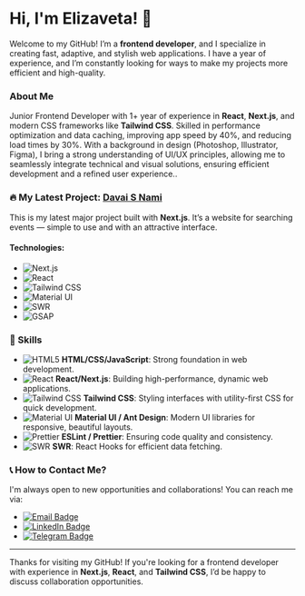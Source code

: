 # Hi, I'm Elizaveta! 👋

Welcome to my GitHub! I’m a **frontend developer**, and I specialize in creating fast, adaptive, and stylish web applications. I have a year of experience, and I’m constantly looking for ways to make my projects more efficient and high-quality.

### About Me

Junior Frontend Developer with 1+ year of experience in **React**, **Next.js**, and modern CSS frameworks like **Tailwind CSS**. Skilled in performance optimization and data caching, improving app speed by 40%, and reducing load times by 30%. With a background in design (Photoshop, Illustrator, Figma), I bring a strong understanding of UI/UX principles, allowing me to seamlessly integrate technical and visual solutions, ensuring efficient development and a refined user experience..

### 🔥 My Latest Project: [Davai S Nami](https://github.com/elfototo/davai-s-nami)

This is my latest major project built with **Next.js**. It’s a website for searching events — simple to use and with an attractive interface.

#### Technologies:
- ![Next.js](https://img.shields.io/badge/Next.js-000000?style=flat&logo=nextdotjs&logoColor=white)  
- ![React](https://img.shields.io/badge/React-61DAFB?style=flat&logo=react&logoColor=black)  
- ![Tailwind CSS](https://img.shields.io/badge/Tailwind%20CSS-38B2AC?style=flat&logo=tailwindcss&logoColor=white)  
- ![Material UI](https://img.shields.io/badge/Material%20UI-007FFF?style=flat&logo=material-ui&logoColor=white)  
- ![SWR](https://img.shields.io/badge/SWR-000000?style=flat&logo=swr&logoColor=white)  
- ![GSAP](https://img.shields.io/badge/GSAP-88B5B8?style=flat&logo=gsap&logoColor=white)  

### 💼 Skills

- ![HTML5](https://img.shields.io/badge/HTML5-E34F26?style=flat&logo=html5&logoColor=white) **HTML/CSS/JavaScript**: Strong foundation in web development.
- ![React](https://img.shields.io/badge/React-61DAFB?style=flat&logo=react&logoColor=black) **React/Next.js**: Building high-performance, dynamic web applications.
- ![Tailwind CSS](https://img.shields.io/badge/Tailwind%20CSS-38B2AC?style=flat&logo=tailwindcss&logoColor=white) **Tailwind CSS**: Styling interfaces with utility-first CSS for quick development.
- ![Material UI](https://img.shields.io/badge/Material%20UI-007FFF?style=flat&logo=material-ui&logoColor=white) **Material UI / Ant Design**: Modern UI libraries for responsive, beautiful layouts.
- ![Prettier](https://img.shields.io/badge/Prettier-F7B93E?style=flat&logo=prettier&logoColor=black) **ESLint / Prettier**: Ensuring code quality and consistency.
- ![SWR](https://img.shields.io/badge/SWR-000000?style=flat&logo=swr&logoColor=white) **SWR**: React Hooks for efficient data fetching.

### 📞 How to Contact Me?

I'm always open to new opportunities and collaborations! You can reach me via:

- [![Email Badge](https://img.shields.io/badge/Email-e.89617881302%40gmail.com-blue)](mailto:e.89617881302@gmail.com)
- [![LinkedIn Badge](https://img.shields.io/badge/LinkedIn-Elizaveta%20Davydova-blue)](https://www.linkedin.com/in/elizaveta-davydova-5ab3a7250)
- [![Telegram Badge](https://img.shields.io/badge/Telegram-%40Lizio-blue)](https://t.me/Lizio)

---

Thanks for visiting my GitHub! If you're looking for a frontend developer with experience in **Next.js**, **React**, and **Tailwind CSS**, I’d be happy to discuss collaboration opportunities.

